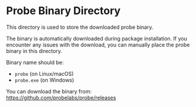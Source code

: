 # Probe Binary Directory

This directory is used to store the downloaded probe binary.

The binary is automatically downloaded during package installation.
If you encounter any issues with the download, you can manually place the probe binary in this directory.

Binary name should be:
- `probe` (on Linux/macOS)
- `probe.exe` (on Windows)

You can download the binary from: https://github.com/probelabs/probe/releases
